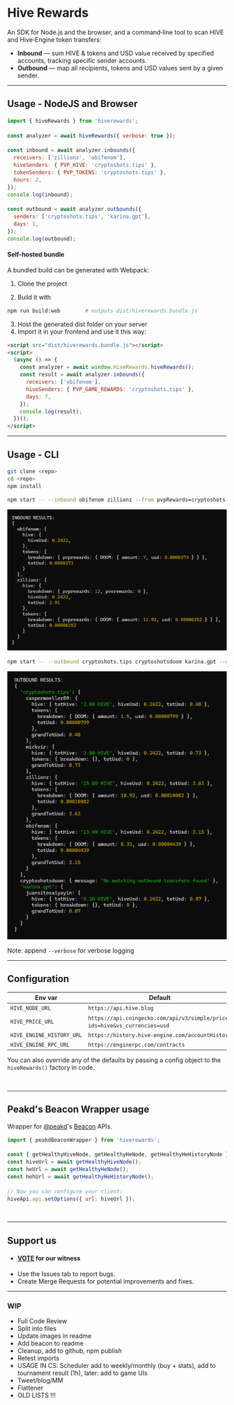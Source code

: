 # Hive Rewards

An SDK for Node.js and the browser, and a command‑line tool to scan HIVE and Hive‑Engine token transfers:

- **Inbound** — sum HIVE & tokens and USD value received by specified accounts, tracking specific sender accounts.
- **Outbound** — map all recipients, tokens and USD values sent by a given sender.


---

## Usage - NodeJS and Browser

```js
import { hiveRewards } from 'hiverewards';

const analyzer = await hiveRewards({ verbose: true });

const inbound = await analyzer.inbounds({
  receivers: ['zillionz', 'obifenom'],
  hiveSenders: { PVP_HIVE: 'cryptoshots.tips' },
  tokenSenders: { PVP_TOKENS: 'cryptoshots.tips' },
  hours: 2,
});
console.log(inbound);

const outbound = await analyzer.outbounds({
  senders: ['cryptoshots.tips', 'karina.gpt'],
  days: 1,
});
console.log(outbound);
```


#### Self-hosted bundle

A bundled build can be generated with Webpack:

1. Clone the project

2. Build it with
```bash
npm run build:web        # outputs dist/hiverewards.bundle.js
```

3. Host the generated dist folder on your server
4. Import it in your frontend and use it this way:

```html
<script src="dist/hiverewards.bundle.js"></script>
<script>
  (async () => {
    const analyzer = await window.HiveRewards.hiveRewards();
    const result = await analyzer.inbounds({
      receivers: ['obifenom'],
      hiveSenders: { PVP_GAME_REWARDS: 'cryptoshots.tips' },
      days: 7,
    });
    console.log(result);
  })();
</script>
```
-----

## Usage - CLI

```bash
git clone <repo>
cd <repo>
npm install
```

```bash
npm start -- --inbound obifenom zillionz --from pvpRewards=cryptoshots.tips pveRewards=cryptoshotsdoom --hours 24
```
<center>

![](./DOCS/images/Inbound.PNG)

</center>

```bash
npm start -- --outbound cryptoshots.tips cryptoshotsdoom karina.gpt --days 2
```

<center>

![](./DOCS/images/Outbound.PNG)

</center>

Note: append `--verbose` for verbose logging

-----

## Configuration

| Env var                       | Default                                                        |
|-------------------------------|----------------------------------------------------------------|
| `HIVE_NODE_URL`               | `https://api.hive.blog`                                        |
| `HIVE_PRICE_URL`              | `https://api.coingecko.com/api/v3/simple/price?ids=hive&vs_currencies=usd` |
| `HIVE_ENGINE_HISTORY_URL`     | `https://history.hive-engine.com/accountHistory`               |
| `HIVE_ENGINE_RPC_URL`         | `https://enginerpc.com/contracts`                              |

You can also override any of the defaults by passing a config object to the `hiveRewards()` factory in code.

<br>

---

## Peakd's Beacon Wrapper usage

Wrapper for [@peakd](https://peakd.com/@peakd)'s [Beacon](https://beacon.peakd.com) APIs.

```js
import { peakdBeaconWrapper } from 'hiverewards';

const { getHealthyHiveNode, getHealthyHeNode, getHealthyHeHistoryNode } = peakdBeaconWrapper;
const hiveUrl = await getHealthyHiveNode();
const heUrl = await getHealthyHeNode();
const hehUrl = await getHealthyHeHistoryNode();

// Now you can configure your client:
hiveApi.api.setOptions({ url: hiveUrl });
```

<br>

---

## Support us

- #### [VOTE](https://vote.hive.uno/@crypto-shots) for our witness
- Use the Issues tab to report bugs.
- Create Merge Requests for potential improvements and fixes.

-----

### WIP

- Full Code Review
- Split into files
- Update images in readme
- Add beacon to readme
- Cleanup, add to github, npm publish
- Retest imports
&nbsp;
- USAGE IN CS: Scheduler add to weekly/monthly (buy + stats), add to tournament result (1h), later: add to game UIs
- Tweet/blog/MM
&nbsp;
- Flattener
- OLD LISTS !!!

